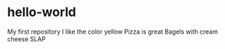 # hello-world
My first repository
I like the color yellow
Pizza is great
Bagels with cream cheese SLAP
